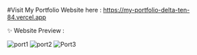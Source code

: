 #Visit My Portfolio Website here : https://my-portfolio-delta-ten-84.vercel.app

✨ Website Preview :

![port1](https://github.com/minipandey332/My_Portfolio/assets/73335393/6cbb0260-4e7d-45a7-b9c1-24a7d2abf487)
![port2](https://github.com/minipandey332/My_Portfolio/assets/73335393/0db8f316-87da-461d-a998-a383767064e6)
![Port3](https://github.com/minipandey332/My_Portfolio/assets/73335393/c81568c9-bf81-44b2-ad94-ee4aef7c3763)
